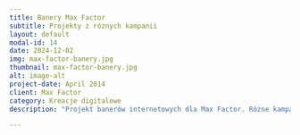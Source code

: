 ```yaml
---
title: Banery Max Factor
subtitle: Projekty z róznych kampanii
layout: default
modal-id: 14
date: 2024-12-02
img: max-factor-banery.jpg
thumbnail: max-factor-banery.jpg
alt: image-alt
project-date: April 2014
client: Max Factor
category: Kreacje digitalowe
description: "Projekt banerów internetowych dla Max Factor. Różne kampanie, na różne rynku. Na zdjęciu znajdują się tylko przykładowe banery. Projektowałam również dla innych marek, m.in.: Bourjois, Lancaster, Wella czy Rimmel."

---
```

